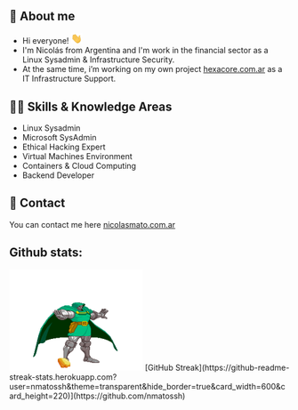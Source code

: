 ## 👾 About me 

* Hi everyone! <img src="hi.gif" width="20px">
* I'm Nicolás from Argentina and I'm work in the financial sector as a Linux Sysadmin & Infrastructure Security.
* At the same time, i’m working on my own project [hexacore.com.ar](https://www.hexacore.com.ar) as a IT Infrastructure Support.

## 🥷🏼 Skills & Knowledge Areas 

* Linux Sysadmin
* Microsoft SysAdmin
* Ethical Hacking Expert
* Virtual Machines Environment
* Containers & Cloud Computing
* Backend Developer

## 📩 Contact 

You can contact me here [nicolasmato.com.ar](https://www.nicolasmato.com.ar) 

<h2>Github stats:</h2> 

<img src="doom.gif" width="240px">
[GitHub Streak](https://github-readme-streak-stats.herokuapp.com?user=nmatossh&theme=transparent&hide_border=true&card_width=600&card_height=220)](https://github.com/nmatossh)
